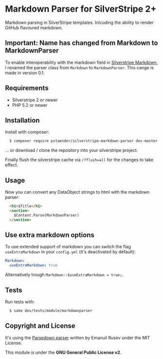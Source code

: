# Markdown Parser for SilverStripe 2+

Markdown parsing in SilverStripe templates. Inlcuding the ability to render GitHub flavoured markdown.

## Important: Name has changed from Markdown to MarkdownParser

To enable interoperability with the markdown field in [Silverstripe Markdown](https://github.com/UndefinedOffset/silverstripe-markdown), I renamed the parser class from `Markdown` to `MarkdownParser`. This cange is made in version 0.1.

## Requirements

 * Silverstripe 2 or newer
 * PHP 5.2 or newer

## Installation

Install with composer:

```sh
  $ composer require pstaender/silverstripe-markdown-parser dev-master
```

… or download / clone the repository into your silverstripe project.

Finally flush the silverstripe cache via `/?flush=all` for the changes to take effect.

## Usage

Now you can convert any DataObject strings to html with the markdown parser:

```html
  <h1>$Title</h1>
  <section>
    $Content.Parse(MarkdownParser)
  </section>
```

## Use extra markdown options

To use extended support of markdown you can switch the flag `useExtraMarkdown` in your `config.yml` (it's deactivated by default):

```yaml
Markdown:
  useExtraMarkdown: true
```
Alternatively trough `Markdown::$useExtraMarkdown = true;`.

## Tests

Run tests with:

```sh
  $ sake dev/tests/module/markdownparser
```

## Copyright and License

It's using the [Parsedown parser](https://github.com/erusev/parsedown) written by Emanuil Rusev under the MIT License.

This module is under the **GNU General Public License v2**.
